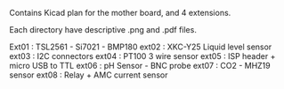 Contains Kicad plan for the mother board, and 4 extensions.

Each directory have descriptive .png and .pdf files.

Ext01 : TSL2561 - Si7021 - BMP180
ext02 : XKC-Y25 Liquid level sensor
ext03 : I2C connectors 
ext04 : PT100 3 wire sensor
ext05 : ISP header + micro USB to TTL
ext06 : pH Sensor - BNC probe
ext07 : CO2 - MHZ19 sensor
ext08 : Relay + AMC current sensor
